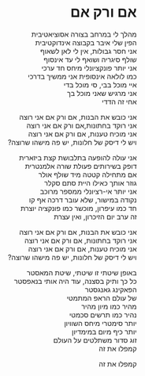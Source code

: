 <div dir="rtl">

# אם ורק אם

מהלך לי במרחב בצורה אסוציאטיבית  
הפין שלי איבר בקבוצה אינדוקטיבית  
אני חסר גבולות, אין לי לאן לשאוף  
שולף סיגריה ושואף לי עד אינסוף  
אני יותר פונקציונלי מיחס חד ערכי  
כמו לולאה אינסופית אני ממשיך בדרכי  
איי מוכל בבי, סי מוכל בדי  
אני מרגיש שאני מוכל בך  
אחי זה הדדי  

אני כובש את הבנות, אם ורק אם אני רוצה  
אני רוקד בחתונות,אם ורק אם אני רוצה  
אני מוכיח טענות, אם ורק אם אני רוצה  
ויש לי דיסק של חלונות, יש פה מישהו שרוצה?  


אני עולה להופעה בתלבושת קצת ביזארית  
דופק בשירותים פעולת שורה אלמנטרית  
אם מתחילה קטטה מיד שולף אולר  
גוזר אותך כאילו היית סתם סקלר  
אני יותר אי-רציונלי ממספר מרוכב  
נקודה במישור, שלא עובר דרכה אף קו  
חד כמו עיפרון, מוכשר כמו פונקציה יוצרת  
זה ערב יום הזיכרון, ואין עצרת  

אני כובש את הבנות, אם ורק אם אני רוצה  
אני רוקד בחתונות, אם ורק אם אני רוצה  
אני מוכיח טענות, אם ורק אם אני רוצה  
ויש לי דיסק של חלונות, יש פה מישהו שרוצה?  


באופן שיטתי זו שיטתי, שיטת המאסטר  
כל כך ותיק בסצנה, עוד היה אותי בנאפסטר  
הפאקינג גאנגסטר  
של עולם הראפ המתמטי  
מהיר כמו מיון מהיר  
נהיר כמו תרשים סכמטי  
יותר סימטרי מיחס השוויון  
יותר כיף מיום במימדיון  
זוג סדור משתלטים על העולם  
קמפלו את זה  

קמפלו את זה  
